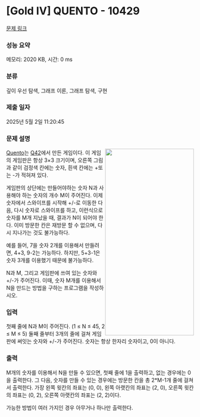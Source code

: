 # [Gold IV] QUENTO - 10429 

[문제 링크](https://www.acmicpc.net/problem/10429) 

### 성능 요약

메모리: 2020 KB, 시간: 0 ms

### 분류

깊이 우선 탐색, 그래프 이론, 그래프 탐색, 구현

### 제출 일자

2025년 5월 2일 11:20:45

### 문제 설명

<p><img alt="" src="https://onlinejudgeimages.s3-ap-northeast-1.amazonaws.com/upload/images2/i5screen4_476.png" style="float:right; height:500px; width:238px"><a href="http://www.quento.com/">Quento</a>는 <a href="https://www.q42.nl/">Q42</a>에서 만든 게임이다. 이 게임의 게임판은 항상 3×3 크기이며, 오른쪽 그림과 같이 검정색 칸에는 숫자, 흰색 칸에는 +또는 -가 적혀져 있다.</p>

<p>게임판의 상단에는 만들어야하는 숫자 N과 사용해야 하는 숫자의 개수 M이 주어진다. 이제 숫자에서 스와이프를 시작해 +/-로 이동한 다음, 다시 숫자로 스와이프를 하고, 이런식으로 숫자를 M개 지났을 때, 결과가 N이 되어야 한다. 이미 방문한 칸은 재방문 할 수 없으며, 다시 지나가는 것도 불가능하다.</p>

<p>예를 들어, 7을 숫자 2개를 이용해서 만들려면, 4+3, 9-2는 가능하다. 하지만, 5+3-1은 숫자 3개를 이용했기 때문에 불가능하다.</p>

<p>N과 M, 그리고 게임판에 쓰여 있는 숫자와 +/-가 주어진다. 이때, 숫자 M개를 이용해서 N을 만드는 방법을 구하는 프로그램을 작성하시오.</p>

### 입력 

 <p>첫째 줄에 N과 M이 주어진다. (1 ≤ N ≤ 45, 2 ≤ M ≤ 5) 둘째 줄부터 3개의 줄에 걸쳐 게임판에 써잇는 숫자와 +/-가 주어진다. 숫자는 항상 한자리 숫자이고, 0이 아니다.</p>

### 출력 

 <p>M개의 숫자를 이용해서 N을 만들 수 있으면, 첫째 줄에 1을 출력하고, 없는 경우에는 0을 출력한다. 그 다음, 숫자를 만들 수 있는 경우에는 방문한 칸을 총 2*M-1개 줄에 걸쳐서 출력한다. 가장 왼쪽 윗칸의 좌표는 (0, 0), 왼쪽 아랫칸의 좌표는 (2, 0), 오른쪽 윗칸의 좌표는 (0, 2), 오른쪽 아랫칸의 좌표는 (2, 2)이다.</p>

<p>가능한 방법이 여러 가지인 경우 아무거나 하나만 출력한다.</p>

